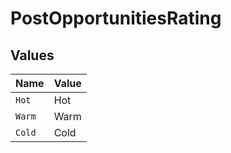 # PostOpportunitiesRating


## Values

| Name   | Value  |
| ------ | ------ |
| `Hot`  | Hot    |
| `Warm` | Warm   |
| `Cold` | Cold   |